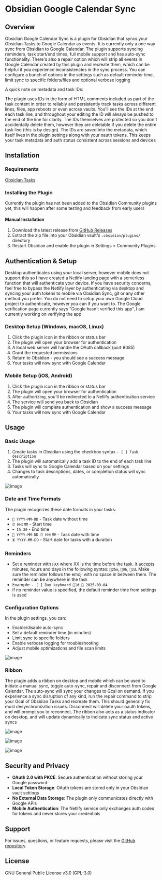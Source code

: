 # Obsidian Google Calendar Sync

## Overview

Obsidian Google Calendar Sync is a plugin for Obsidian that syncs your Obsidian Tasks to Google Calendar as events. It is currently only a one way sync from Obsidian to Google Calendar. The plugin supports syncing reminders, task start/end times, full mobile support and has auto-sync functionality. There's also a repair option which will strip all events in Google Calendar created by this plugin and recreate them, which can be helpful if you experience inconsistencies in the sync process. You can configure a bunch of options in the settings such as default reminder time, limit sync to specific folders/files and optional verbose logging

A quick note on metadata and task IDs: 

The plugin uses IDs in the form of HTML comments included as part of the task content in order to reliably  and persistently track tasks across different lines, files, app reboots or even across vaults. You'll see the IDs at the end each task line, and throughout your editing the ID will always be pushed to the end of the line for clarity. The IDs themselves are protected so you don't accidentally delete them, however they are deletable if you delete the entire task line (this is by design). The IDs are saved into the metadata, which itself lives in the plugin settings along with your oauth tokens. This keeps your task metadata and auth status consistent across sessions and devices

## Installation

### Requirements
[Obsidian Tasks](https://github.com/obsidian-tasks-group/obsidian-tasks)

### Installing the Plugin
Currently the plugin has not been added to the Obsidian Community plugins yet, this will happen after some testing and feedback from early users

#### Manual Installation
1. Download the latest release from [GitHub Releases](https://github.com/sasoon/obsidian-gcal-sync/releases)
2. Extract the zip file into your Obsidian vault's `.obsidian/plugins/` directory
3. Restart Obsidian and enable the plugin in Settings > Community Plugins

## Authentication & Setup
Desktop authenticates using your local server, however mobile does not support this so I have created a Netlify landing page with a serverless function that will authenticate your device. If you have security concerns, feel free to bypass the Netlify layer by authenticating via desktop and syncing your auth tokens to mobile via Obsidian Sync, git or any other method you prefer. You do not need to setup your own Google Cloud project to authenticate, however you can if you want to. The Google verification page currently says "Google hasn’t verified this app", I am currently working on verifying the app

### Desktop Setup (Windows, macOS, Linux)
1. Click the plugin icon in the ribbon or status bar
3. The plugin will open your browser for authentication
4. A local web server will handle the OAuth callback (port 8085)
5. Grant the requested permissions
6. Return to Obsidian - you should see a success message
7. Your tasks will now sync with Google Calendar

### Mobile Setup (iOS, Android)
1. Click the plugin icon in the ribbon or status bar
3. The plugin will open your browser for authentication
4. After authorizing, you'll be redirected to a Netlify authentication service
5. The service will send you back to Obsidian
6. The plugin will complete authentication and show a success message
7. Your tasks will now sync with Google Calendar

## Usage

### Basic Usage
1. Create tasks in Obsidian using the checkbox syntax `- [ ] Task description`
2. The plugin will automatically add a task ID to the end of each task line
3. Tasks will sync to Google Calendar based on your settings
4. Changes to task descriptions, dates, or completion status will sync automatically

![image](https://github.com/user-attachments/assets/aa9d9790-7cb5-4d5f-be0e-c38c47edff3b)


### Date and Time Formats
The plugin recognizes these date formats in your tasks:
- `📅 YYYY-MM-DD` - Task date without time
- `⏰ HH:MM` - Start time
- `➡️ 15:30` - End time
- `📅 YYYY-MM-DD ⏰ HH:MM` - Task date with time
- `⏳ YYYY-MM-DD` - Start date for tasks with a duration

### Reminders
- Set a reminder with `🔔XX` where XX is the time before the task. It accepts minutes, hours and days in the following syntax: `🔔25m`, `🔔9h`, `🔔3d`. Make sure the reminder follows the emoji with no space in between them. The reminder can be anywhere in the task
- Example: `- [ ] Buy keyboard 🔔1d 📅 2025-03-04`
- If no reminder value is specified, the default reminder time from settings is used

### Configuration Options
In the plugin settings, you can:
- Enable/disable auto-sync
- Set a default reminder time (in minutes)
- Limit sync to specific folders
- Enable verbose logging for troubleshooting
- Adjust mobile optimizations and file scan limits

![image](https://github.com/user-attachments/assets/93756ab2-ef72-40ba-9d26-410cee7335c3)


### Ribbon
The plugin adds a ribbon on desktop and mobile which can be used to initiate a manual sync, toggle auto-sync, repair and disconnect from Google Calendar. The auto-sync will sync your changes to Gcal on demand. If you experience a sync disruption of any kind, run the repair command to strip your Gcal of Obsidian Tasks and recreate them. This should generally fix most desynchronization issues. Disconnect will delete your oauth tokens, and will prompt you to reconnect. The ribbon also acts as a status indicator on desktop, and will update dynamically to indicate sync status and active syncs

![image](https://github.com/user-attachments/assets/8d23e5da-224c-4f70-9a60-5b761b11d727)

![image](https://github.com/user-attachments/assets/af2f3c1c-fe60-463f-a23d-8c8134ecea55)

![image](https://github.com/user-attachments/assets/03ea4bc3-b8eb-4ddb-b0f0-82ffe3e09064)


## Security and Privacy

- **OAuth 2.0 with PKCE**: Secure authentication without storing your Google password
- **Local Token Storage**: OAuth tokens are stored only in your Obsidian vault settings
- **No External Data Storage**: The plugin only communicates directly with Google APIs
- **Mobile Authentication**: The Netlify service only exchanges auth codes for tokens and never stores your credentials

## Support

For issues, questions, or feature requests, please visit the [GitHub repository](https://github.com/sasoon/obsidian-gcal-sync).

## License

GNU General Public License v3.0 (GPL-3.0)
